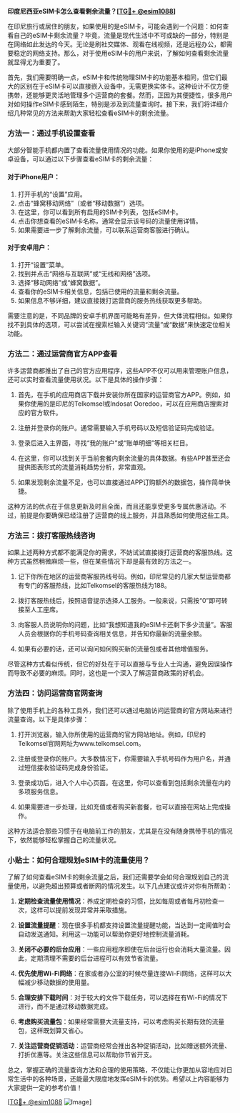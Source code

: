 **印度尼西亚eSIM卡怎么查看剩余流量？[[TG💪+ @esim1088](https://t.me/s/esim1088)]**

在印尼旅行或居住的朋友，如果使用的是eSIM卡，可能会遇到一个问题：如何查看自己的eSIM卡剩余流量？毕竟，流量是现代生活中不可或缺的一部分，特别是在网络如此发达的今天。无论是刷社交媒体、观看在线视频，还是远程办公，都需要稳定的网络支持。那么，对于使用eSIM卡的用户来说，了解如何查看剩余流量就显得尤为重要了。

首先，我们需要明确一点，eSIM卡和传统物理SIM卡的功能基本相同，但它们最大的区别在于eSIM卡可以直接嵌入设备中，无需更换实体卡。这种设计不仅方便携带，还能够更灵活地管理多个运营商的套餐。然而，正因为其便捷性，很多用户对如何操作eSIM卡感到陌生，特别是涉及到流量查询时。接下来，我们将详细介绍几种常见的方法来帮助大家轻松查看eSIM卡的剩余流量。

### 方法一：通过手机设置查看

大部分智能手机都内置了查看流量使用情况的功能。如果你使用的是iPhone或安卓设备，可以通过以下步骤查看eSIM卡的剩余流量：

#### 对于iPhone用户：
1. 打开手机的“设置”应用。
2. 点击“蜂窝移动网络”（或者“移动数据”）选项。
3. 在这里，你可以看到所有启用的SIM卡列表，包括eSIM卡。
4. 点击你想查看的eSIM卡名称，通常会显示该号码的流量使用详情。
5. 如果需要进一步了解剩余流量，可以联系运营商客服进行确认。

#### 对于安卓用户：
1. 打开“设置”菜单。
2. 找到并点击“网络与互联网”或“无线和网络”选项。
3. 选择“移动网络”或“蜂窝数据”。
4. 查看你的eSIM卡相关信息，包括已使用的流量和剩余流量。
5. 如果信息不够详细，建议直接拨打运营商的服务热线获取更多帮助。

需要注意的是，不同品牌的安卓手机界面可能略有差异，但大体流程相似。如果你找不到具体的选项，可以尝试在搜索栏输入关键词“流量”或“数据”来快速定位相关功能。

### 方法二：通过运营商官方APP查看

许多运营商都推出了自己的官方应用程序，这些APP不仅可以用来管理账户信息，还可以实时查看流量使用状况。以下是具体的操作步骤：

1. 首先，在手机的应用商店下载并安装你所在国家的运营商官方APP。例如，如果你使用的是印尼的Telkomsel或Indosat Ooredoo，可以在应用商店搜索对应的官方软件。
   
2. 注册并登录你的账户。通常需要输入手机号码以及短信验证码完成验证。

3. 登录后进入主界面，寻找“我的账户”或“账单明细”等相关栏目。

4. 在这里，你可以找到关于当前套餐内剩余流量的具体数据。有些APP甚至还会提供图表形式的流量消耗趋势分析，非常直观。

5. 如果发现剩余流量不足，也可以直接通过APP订购额外的数据包，操作简单快捷。

这种方法的优点在于信息更新及时且全面，而且还能享受更多专属优惠活动。不过，前提是你要确保已经注册了运营商的线上服务，并且熟悉如何使用这些工具。

### 方法三：拨打客服热线咨询

如果上述两种方式都不能满足你的需求，不妨试试直接拨打运营商的客服热线。这种方式虽然稍微麻烦一些，但在某些情况下却是最有效的方法之一。

1. 记下你所在地区的运营商客服热线号码。例如，印尼常见的几家大型运营商都有专门的客服热线，比如Telkomsel的客服热线为188。

2. 拨打客服热线后，按照语音提示选择人工服务。一般来说，只需按“0”即可转接至人工座席。

3. 向客服人员说明你的问题，比如“我想知道我的eSIM卡还剩下多少流量”。客服人员会根据你的手机号码查询相关信息，并告知你最新的流量余额。

4. 如果有必要的话，还可以询问如何购买新的流量包或者其他增值服务。

尽管这种方式看似传统，但它的好处在于可以直接与专业人士沟通，避免因误操作而导致不必要的麻烦。同时，这也是一个深入了解运营商政策的好机会。

### 方法四：访问运营商官网查询

除了使用手机上的各种工具外，我们还可以通过电脑访问运营商的官方网站来进行流量查询。以下是具体步骤：

1. 打开浏览器，输入你所使用的运营商的官方网站地址。例如，印尼的Telkomsel官网网址为www.telkomsel.com。

2. 注册或登录你的账户。大多数情况下，你需要输入手机号码作为用户名，并通过短信接收验证码完成身份验证。

3. 登录成功后，进入个人中心页面。在这里，你可以查看到包括剩余流量在内的多项服务信息。

4. 如果需要进一步处理，比如充值或者购买新套餐，也可以直接在网站上完成操作。

这种方法适合那些习惯于在电脑前工作的朋友，尤其是在没有随身携带手机的情况下，依然能够轻松掌握自己的流量状况。

### 小贴士：如何合理规划eSIM卡的流量使用？

了解了如何查看eSIM卡的剩余流量之后，我们还需要学会如何合理规划自己的流量使用，以避免超出预算或者断网的情况发生。以下几点建议或许对你有所帮助：

1. **定期检查流量使用情况**：养成定期检查的习惯，比如每周或者每月初检查一次，这样可以提前发现异常并采取措施。

2. **设置流量提醒**：现在很多手机都支持设置流量提醒功能，当达到一定阈值时会自动发送通知。利用这一功能可以帮助你更好地控制流量消耗。

3. **关闭不必要的后台应用**：一些应用程序即使在后台运行也会消耗大量流量。因此，定期清理不需要的后台进程可以有效节省流量。

4. **优先使用Wi-Fi网络**：在家或者办公室的时候尽量连接Wi-Fi网络，这样可以大幅减少移动数据的使用量。

5. **合理安排下载时间**：对于较大的文件下载任务，可以选择在有Wi-Fi的情况下进行，而不是通过移动数据完成。

6. **考虑购买流量包**：如果经常需要大流量支持，可以考虑购买长期有效的流量包，这样既划算又省心。

7. **关注运营商促销活动**：运营商经常会推出各种促销活动，比如赠送额外流量、打折优惠等。关注这些信息可以帮助你节省开支。

总之，掌握正确的流量查询方法和合理的使用策略，不仅能让你更加从容地应对日常生活中的各种场景，还能最大限度地发挥eSIM卡的优势。希望以上内容能够为大家提供一定的参考价值！

[[TG💪+ @esim1088](https://t.me/s/esim1088) ![Image](https://i.postimg.cc/4NQfJmqS/Snipaste-2025-05-13-00-14-12.png)]